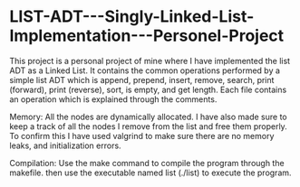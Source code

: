 # LIST-ADT---Singly-Linked-List-Implementation---Personel-Project
This project is a personal project of mine where I have implemented the list ADT as a Linked List. It contains the common operations performed by a simple list ADT which is append, prepend, insert, remove, search, print (forward), print (reverse), sort, is empty, and get length. Each file contains an operation which is explained through the comments.

Memory:
All the nodes are dynamically allocated. I have also made sure to keep a track of all the nodes I remove from the list and free them properly. To confirm this I have used valgrind to make sure there are no memory leaks, and initialization errors.

Compilation:
Use the make command to compile the program through the makefile. then use the executable named list (./list) to execute the program.
